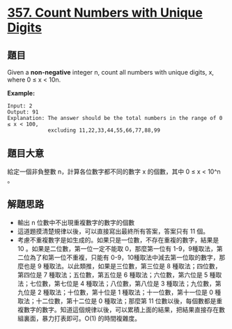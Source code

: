 # [357. Count Numbers with Unique Digits](https://leetcode.com/problems/count-numbers-with-unique-digits/)


## 題目

Given a **non-negative** integer n, count all numbers with unique digits, x, where 0 ≤ x < 10n.

**Example:**

    Input: 2
    Output: 91 
    Explanation: The answer should be the total numbers in the range of 0 ≤ x < 100, 
                 excluding 11,22,33,44,55,66,77,88,99


## 題目大意

給定一個非負整數 n，計算各位數字都不同的數字 x 的個數，其中 0 ≤ x < 10^n 。




## 解題思路

- 輸出 n 位數中不出現重複數字的數字的個數
- 這道題摸清楚規律以後，可以直接寫出最終所有答案，答案只有 11 個。
- 考慮不重複數字是如生成的。如果只是一位數，不存在重複的數字，結果是 10 。如果是二位數，第一位一定不能取 0，那麼第一位有 1-9，9種取法，第二位為了和第一位不重複，只能有 0-9，10種取法中減去第一位取的數字，那麼也是 9 種取法。以此類推，如果是三位數，第三位是 8 種取法；四位數，第四位是 7 種取法；五位數，第五位是 6 種取法；六位數，第六位是 5 種取法；七位數，第七位是 4 種取法；八位數，第八位是 3 種取法；九位數，第九位是 2 種取法；十位數，第十位是 1 種取法；十一位數，第十一位是 0 種取法；十二位數，第十二位是 0 種取法；那麼第 11 位數以後，每個數都是重複數字的數字。知道這個規律以後，可以累積上面的結果，把結果直接存在數組裏面，暴力打表即可。O(1) 的時間複雜度。

